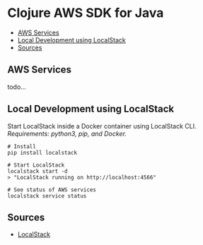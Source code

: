 # Clojure AWS SDK for Java

* [AWS Services](#aws-services)
* [Local Development using LocalStack](#local-development-using-localstack)
* [Sources](#sources)

## AWS Services
todo...

## Local Development using LocalStack
Start LocalStack inside a Docker container using LocalStack CLI.<br>
_Requirements: python3, pip, and Docker._
```shell
# Install 
pip install localstack 

# Start LocalStack
localstack start -d
> "LocalStack running on http://localhost:4566"

# See status of AWS services
localstack service status
```


## Sources
* [LocalStack](https://github.com/localstack/localstack)
